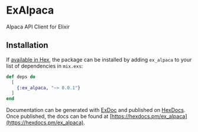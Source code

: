 # ExAlpaca

Alpaca API Client for Elixir

## Installation

If [available in Hex](https://hex.pm/docs/publish), the package can be installed
by adding `ex_alpaca` to your list of dependencies in `mix.exs`:

```elixir
def deps do
  [
    {:ex_alpaca, "~> 0.0.1"}
  ]
end
```

Documentation can be generated with [ExDoc](https://github.com/elixir-lang/ex_doc)
and published on [HexDocs](https://hexdocs.pm). Once published, the docs can
be found at [https://hexdocs.pm/ex_alpaca](https://hexdocs.pm/ex_alpaca).
